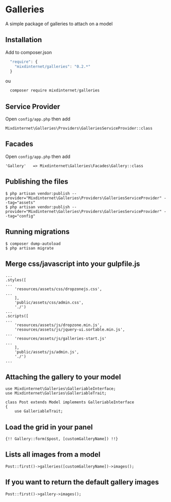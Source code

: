 # Galleries
A simple package of galleries to attach on a model

## Installation

Add to composer.json

```js
  "require": {
    "mixdinternet/galleries": "0.2.*"
  }
```

ou

```js
  composer require mixdinternet/galleries
```

## Service Provider

Open `config/app.php` then add

`Mixdinternet\Galleries\Providers\GalleriesServiceProvider::class`

## Facades

Open `config/app.php` then add

`'Gallery'   => Mixdinternet\Galleries\Facades\Gallery::class`

## Publishing the files

```
$ php artisan vendor:publish --provider="Mixdinternet\Galleries\Providers\GalleriesServiceProvider" --tag="assets"
$ php artisan vendor:publish --provider="Mixdinternet\Galleries\Providers\GalleriesServiceProvider" --tag="config"
```

## Running migrations

```
$ composer dump-autoload
$ php artisan migrate
```

## Merge css/javascript into your gulpfile.js

```
...
.styles([
...
	'resources/assets/css/dropzonejs.css',
...
	],
	'public/assets/css/admin.css',
	'./')
...
.scripts([
...
	'resources/assets/js/dropzone.min.js',
	'resources/assets/js/jquery-ui.sortable.min.js',
...
    'resources/assets/js/galleries-start.js'
...
	],
    'public/assets/js/admin.js',
    './')
...    
```

## Attaching the gallery to your model

```
use Mixdinternet\Galleries\GalleriableInterface;
use Mixdinternet\Galleries\GalleriableTrait;

class Post extends Model implements GalleriableInterface
{
    use GalleriableTrait;
```

## Load the grid in your panel

```
{!! Gallery::form($post, [customGalleryName]) !!}
```

## Lists all images from a model

```
Post::first()->galleries([customGalleryName])->images();
```

## If you want to return the default gallery images

```
Post::first()->gallery->images();
```
